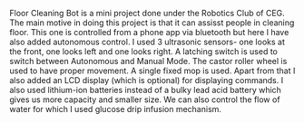   Floor Cleaning Bot is a mini project done under the Robotics Club of CEG. The main motive in doing this project is that it can assisst people in cleaning floor. 
  This one is controlled from a phone app via bluetooth but here I have also added autonomous control. 
  I used 3 ultrasonic sensors- one looks at the front, one looks left and one looks right. A latching switch is used to switch between Autonomous and Manual Mode. 
  The castor roller wheel is used to have proper movement. 
  A single fixed mop is used. Apart from that I also added an LCD display (which is optional) for displaying commands. 
  I also used lithium-ion batteries instead of a bulky lead acid battery which gives us more capacity and smaller size. 
  We can also control the flow of water for which I used glucose drip infusion mechanism.
